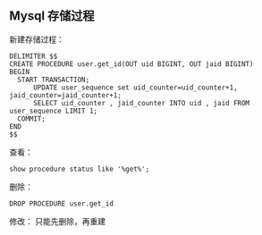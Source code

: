## Mysql 存储过程

新建存储过程：
```
DELIMITER $$
CREATE PROCEDURE user.get_id(OUT uid BIGINT, OUT jaid BIGINT)
BEGIN
  START TRANSACTION;
      UPDATE user_sequence set uid_counter=uid_counter+1, jaid_counter=jaid_counter+1;
      SELECT uid_counter , jaid_counter INTO uid , jaid FROM user_sequence LIMIT 1;
  COMMIT;
END
$$
```



查看：
```
show procedure status like '%get%';
```



删除：
```
DROP PROCEDURE user.get_id
```

修改： 只能先删除，再重建